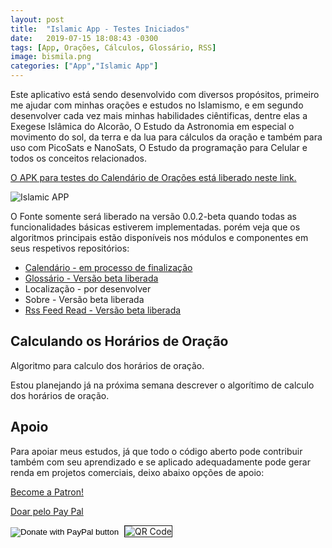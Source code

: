 ```yaml
---
layout: post
title:  "Islamic App - Testes Iniciados"
date:   2019-07-15 18:08:43 -0300
tags: [App, Orações, Cálculos, Glossário, RSS]
image: bismila.png
categories: ["App","Islamic App"]
---
```


Este aplicativo está sendo desenvolvido com diversos propósitos, primeiro me ajudar com minhas orações e estudos no Islamismo, e em segundo desenvolver cada vez mais minhas habilidades ciêntificas, dentre elas a Exegese Islâmica do Alcorão, O Estudo da Astronomia em especial o movimento do sol, da terra e da lua para cálculos da oração e também para uso com PicoSats e NanoSats, O Estudo da programação para Celular e todos os conceitos relacionados.

<!--more-->

[O APK para testes do Calendário de Orações está liberado neste link.](https://github.com/islamic-works/islamic-app/releases/tag/v0.0.1-alpha-2)

![Islamic APP]({{site.url}}/assets/images/islamic-app/Screenshot_20190719-205625.png)

O Fonte somente será liberado na versão 0.0.2-beta quando todas as funcionalidades básicas estiverem implementadas. porém veja que os algoritmos principais estão disponíveis nos módulos e componentes em seus respetivos repositórios:

- [Calendário - em processo de finalização](https://github.com/islamic-works/praytimes-module)
- [Glossário - Versão beta liberada](https://github.com/islamic-works/glossary-module)
- Localização - por desenvolver
- Sobre - Versão beta liberada
- [Rss Feed Read - Versão beta liberada](https://github.com/islamic-works/rss-reader-module)

## Calculando os Horários de Oração

Algoritmo para calculo dos horários de oração.

Estou planejando já na próxima semana descrever o algorítimo de calculo dos horários de oração.

## Apoio

Para apoiar meus estudos, já que todo o código aberto pode contribuir também com seu aprendizado e se aplicado adequadamente pode gerar renda em projetos comerciais, deixo abaixo opções de apoio:

<a href="https://www.patreon.com/bePatron?u=12060988" data-patreon-widget-type="become-patron-button">Become a Patron!</a><script async src="https://c6.patreon.com/becomePatronButton.bundle.js"></script>


[Doar pelo Pay Pal](https://www.paypal.com/cgi-bin/webscr?cmd=_s-xclick&hosted_button_id=CWUDP66Q95W44&source=url)

<form action="https://www.paypal.com/cgi-bin/webscr" method="post" target="_top">
<input type="hidden" name="cmd" value="_s-xclick" />
<input type="hidden" name="hosted_button_id" value="CWUDP66Q95W44" />
<input type="image" src="https://www.paypalobjects.com/en_US/i/btn/btn_donateCC_LG.gif" border="0" name="submit" title="PayPal - The safer, easier way to pay online!" alt="Donate with PayPal button" />
<img alt="" border="0" src="https://www.paypal.com/en_BR/i/scr/pixel.gif" width="1" height="1" />
  <img alt="QR Code" border="1" src="{{site.url}}/assets/images/sponsors/PayPal-QR Code.png"/>
</form>

